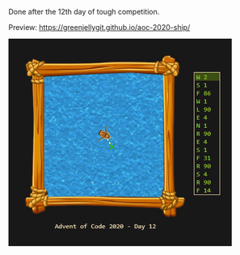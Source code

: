 Done after the 12th day of tough competition.

Preview: https://greenjellygit.github.io/aoc-2020-ship/

![alt text](./screen.PNG)
